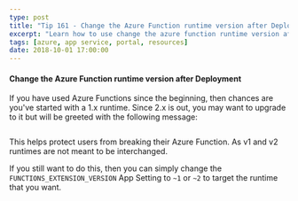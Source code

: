```yaml
---
type: post
title: "Tip 161 - Change the Azure Function runtime version after Deployment"
excerpt: "Learn how to use change the azure function runtime version after deployment"
tags: [azure, app service, portal, resources]
date: 2018-10-01 17:00:00
---
```

 
#### Change the Azure Function runtime version after Deployment

If you have used Azure Functions since the beginning, then chances are you've started with a 1.x runtime. Since 2.x is out, you may want to upgrade to it but will be greeted with the following message:

<img :src="$withBase('/files/changetheazure181001-1.png')">

This helps protect users from breaking their Azure Function. As v1 and v2 runtimes are not meant to be interchanged.

If you still want to do this, then you can simply change the `FUNCTIONS_EXTENSION_VERSION` App Setting to `~1` or `~2` to target the runtime that you want.

<img :src="$withBase('/files/changetheazure181001-2.png')">

